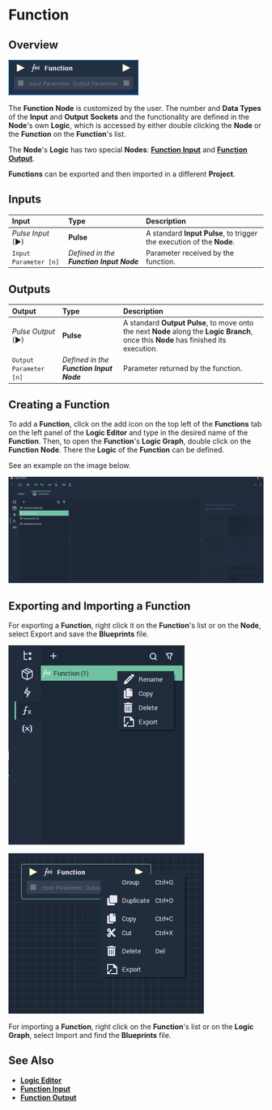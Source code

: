 # Function

## Overview

![The Function Node.](../../.gitbook/assets/node-function.png)

The **Function** **Node** is customized by the user. The number and **Data Types** of the **Input** and **Output** **Sockets** and the functionality are defined in the **Node**'s own **Logic**, which is accessed by either double clicking the **Node** or the **Function** on the **Function**'s list.

The **Node**'s **Logic** has two special **Nodes**: [**Function Input**](function/function-input.md) and [**Function Output**](function/function-output.md).

**Functions** can be exported and then imported in a different **Project**.


## Inputs

| Input | Type | Description |
| :--- | :--- | :--- |
| _Pulse Input_ \(►\) | **Pulse** | A standard **Input Pulse**, to trigger the execution of the **Node**. |
| `Input Parameter [n]` | _Defined in the **Function Input** **Node**_ | Parameter received by the function. |

## Outputs

| Output | Type | Description |
| :--- | :--- | :--- |
| _Pulse Output_ \(►\) | **Pulse** | A standard **Output Pulse**, to move onto the next **Node** along the **Logic Branch**, once this **Node** has finished its execution. |
| `Output Parameter [n]` | _Defined in the **Function Input** **Node**_ | Parameter returned by the function. | 


## Creating a Function

To add a **Function**, click on the add icon on the top left of the **Functions** tab on the left panel of the **Logic Editor** and type in the desired name of the **Function**.
Then, to open the **Function**'s **Logic Graph**, double click on the **Function** **Node**. There the **Logic** of the **Function** can be defined.

See an example on the image below.

![](../../.gitbook/assets/addFunctions.gif)



## Exporting and Importing a **Function**

For exporting a **Function**, right click it on the **Function**'s list or on the **Node**, select Export and save the **Blueprints** file.

![](../../.gitbook/assets/export-function.png)

![](../../.gitbook/assets/export-function2.png)


For importing a **Function**, right click on the **Function**'s list or on the **Logic Graph**, select Import and find the **Blueprints** file.

## See Also

* [**Logic Editor**](../../modules/logic-editor.md)
* [**Function Input**](function/function-input.md)
* [**Function Output**](function/function-output.md)